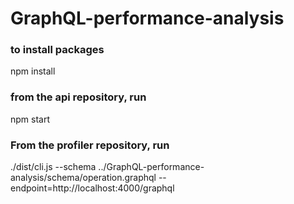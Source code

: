 # GraphQL-performance-analysis

### to install packages
npm install

### from the api repository, run
npm start

### From the profiler repository, run
./dist/cli.js --schema ../GraphQL-performance-analysis/schema/operation.graphql --endpoint=http://localhost:4000/graphql

